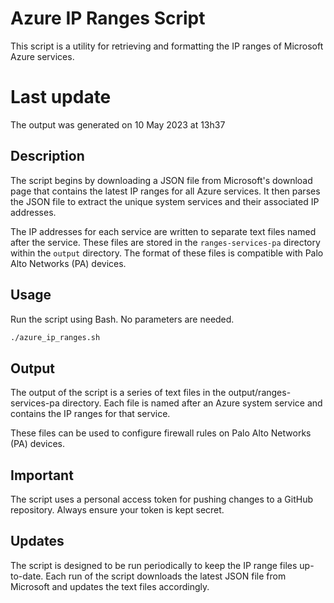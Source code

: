 # Azure IP Ranges Script

This script is a utility for retrieving and formatting the IP ranges of Microsoft Azure services. 

# Last update
The output was generated on 10 May 2023 at 13h37

## Description

The script begins by downloading a JSON file from Microsoft's download page that contains the latest IP ranges for all Azure services. It then parses the JSON file to 
extract the unique system services and their associated IP addresses.

The IP addresses for each service are written to separate text files named after the service. These files are stored in the `ranges-services-pa` directory within the 
`output` directory. The format of these files is compatible with Palo Alto Networks (PA) devices.

## Usage

Run the script using Bash. No parameters are needed.

```bash
./azure_ip_ranges.sh
```

## Output
The output of the script is a series of text files in the output/ranges-services-pa directory. Each file is named after an Azure system service and contains the IP 
ranges for that service.

These files can be used to configure firewall rules on Palo Alto Networks (PA) devices.

## Important
The script uses a personal access token for pushing changes to a GitHub repository. Always ensure your token is kept secret.

## Updates
The script is designed to be run periodically to keep the IP range files up-to-date. Each run of the script downloads the latest JSON file from Microsoft and updates 
the text files accordingly.
